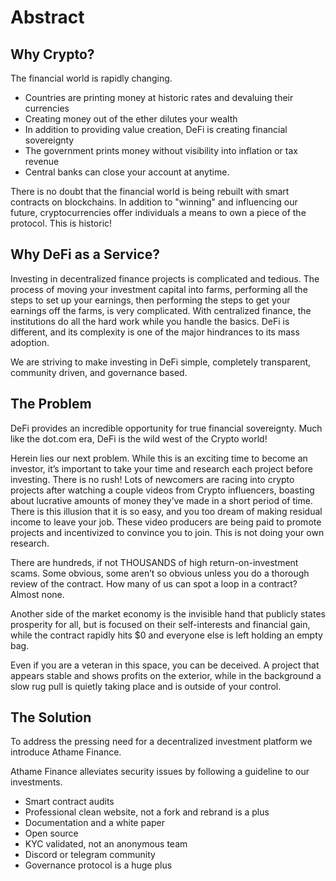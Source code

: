 # Abstract

## Why Crypto?

The financial world is rapidly changing.

* Countries are printing money at historic rates and devaluing their currencies
* Creating money out of the ether dilutes your wealth
* In addition to providing value creation, DeFi is creating financial sovereignty
* The government prints money without visibility into inflation or tax revenue
* Central banks can close your account at anytime.

There is no doubt that the financial world is being rebuilt with smart contracts on blockchains.  In addition to "winning" and influencing our future, cryptocurrencies offer individuals a means to own a piece of the protocol. This is historic!

## Why DeFi as a Service?

Investing in decentralized finance projects is complicated and tedious. The process of moving your investment capital into farms, performing all the steps to set up your earnings, then performing the steps to get your earnings off the farms, is very complicated. With centralized finance, the institutions do all the hard work while you handle the basics. DeFi is different, and its complexity is one of the major hindrances to its mass adoption.

We are striving to make investing in DeFi simple, completely transparent, community driven, and governance based.

## The Problem

DeFi provides an incredible opportunity for true financial sovereignty. Much like the dot.com era, DeFi is the wild west of the Crypto world! &#x20;

Herein lies our next problem. While this is an exciting time to become an investor, it’s important to take your time and research each project before investing. There is no rush! Lots of newcomers are racing into crypto projects after watching a couple videos from Crypto influencers, boasting about lucrative amounts of money they’ve made in a short period of time. There is this illusion that it is so easy, and you too dream of making residual income to leave your job. These video producers are being paid to promote projects and incentivized to convince you to join. This is not doing your own research.

There are hundreds, if not THOUSANDS of high return-on-investment scams. Some obvious, some aren’t so obvious unless you do a thorough review of the contract. How many of us can spot a loop in a contract? Almost none.

Another side of the market economy is the invisible hand that publicly states prosperity for all, but is focused on their self-interests and financial gain, while the contract rapidly hits $0 and everyone else is left holding an empty bag.

Even if you are a veteran in this space, you can be deceived. A project that appears stable and shows profits on the exterior, while in the background a slow rug pull is quietly taking place and is outside of your control.

## The Solution

To address the pressing need for a decentralized investment platform we introduce Athame Finance.

Athame Finance alleviates security issues by following a guideline to our investments.  &#x20;

* Smart contract audits
* Professional clean website, not a fork and rebrand is a plus
* Documentation and a white paper
* Open source
* KYC validated, not an anonymous team
* Discord or telegram community
* Governance protocol is a huge plus
